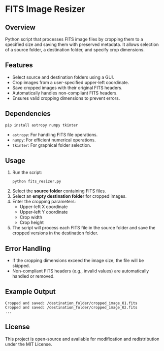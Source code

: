 # FITS Image Resizer

## Overview
Python script that processes FITS image files by cropping them to a specified size and saving them with preserved metadata. It allows selection of a source folder, a destination folder, and specify crop dimensions.

## Features
- Select source and destination folders using a GUI.
- Crop images from a user-specified upper-left coordinate.
- Save cropped images with their original FITS headers.
- Automatically handles non-compliant FITS headers.
- Ensures valid cropping dimensions to prevent errors.

## Dependencies

```sh
pip install astropy numpy tkinter
```

- `astropy`: For handling FITS file operations.
- `numpy`: For efficient numerical operations.
- `tkinter`: For graphical folder selection.

## Usage
1. Run the script:
   ```sh
   python fits_resizer.py
   ```
2. Select the **source folder** containing FITS files.
3. Select an **empty destination folder** for cropped images.
4. Enter the cropping parameters:
   - Upper-left X coordinate
   - Upper-left Y coordinate
   - Crop width
   - Crop height
5. The script will process each FITS file in the source folder and save the cropped versions in the destination folder.

## Error Handling
- If the cropping dimensions exceed the image size, the file will be skipped.
- Non-compliant FITS headers (e.g., invalid values) are automatically handled or removed.

## Example Output
```
Cropped and saved: /destination_folder/cropped_image_01.fits
Cropped and saved: /destination_folder/cropped_image_02.fits
...
```

## License
This project is open-source and available for modification and redistribution under the MIT License.

